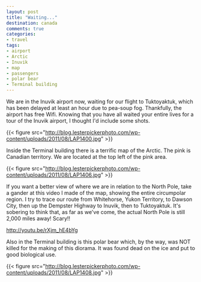 ```yaml
---
layout: post
title: "Waiting..."
destination: canada
comments: true
categories:
- travel
tags:
- airport
- Arctic
- Inuvik
- map
- passengers
- polar bear
- Terminal building
---
```

We are in the Inuvik airport now, waiting for our flight to Tuktoyaktuk, which has been delayed at least an hour due to pea-soup fog. Thankfully, the airport has free Wifi. Knowing that you have all waited your entire lives for a tour of the Inuvik airport, I thought I'd include some shots.

{{< figure src="http://blog.lesterpickerphoto.com/wp-content/uploads/2011/08/LAP1400.jpg" >}}

Inside the Terminal building there is a terrific map of the Arctic. The pink is Canadian territory. We are located at the top left of the pink area.

{{< figure src="http://blog.lesterpickerphoto.com/wp-content/uploads/2011/08/LAP1406.jpg" >}}

If you want a better view of where we are in relation to the North Pole, take a gander at this video I made of the map, showing the entire circumpolar region. I try to trace our route from Whitehorse, Yukon Territory, to Dawson City, then up the Dempster Highway to Inuvik, then to Tuktoyaktuk. It's sobering to think that, as far as we've come, the actual North Pole is still 2,000 miles away! Scary!!

<a href="http://youtu.be/rXjm_hE4bYg">http://youtu.be/rXjm_hE4bYg</a>

Also in the Terminal building is this polar bear which, by the way, was NOT killed for the making of this diorama. It was found dead on the ice and put to good biological use.

{{< figure src="http://blog.lesterpickerphoto.com/wp-content/uploads/2011/08/LAP1408.jpg" >}}
